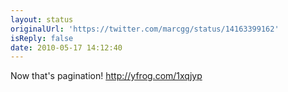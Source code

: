 ```yaml
---
layout: status
originalUrl: 'https://twitter.com/marcgg/status/14163399162'
isReply: false
date: 2010-05-17 14:12:40
---
```


Now that's pagination!  http://yfrog.com/1xqjyp
